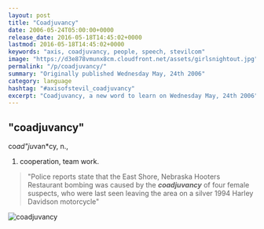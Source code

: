```yaml
---
layout: post
title: "Coadjuvancy"
date: 2006-05-24T05:00:00+0000
release_date: 2016-05-18T14:45:02+0000
lastmod: 2016-05-18T14:45:02+0000
keywords: "axis, coadjuvancy, people, speech, stevilcom"
image: "https://d3e878vmunx8cm.cloudfront.net/assets/girlsnightout.jpg"
permalink: "/p/coadjuvancy/"
summary: "Originally published Wednesday May, 24th 2006"
category: language
hashtag: "#axisofstevil_coadjuvancy"
excerpt: "Coadjuvancy, a new word to learn on Wednesday May, 24th 2006"
---
```


[id_1]: https://d3e878vmunx8cm.cloudfront.net/assets/girlsnightout.jpg "coadjuvancy"

## "coadjuvancy" ##

co*ad"ju*van*cy\, n.,

1. cooperation, team work.
 
> "Police reports state that the East Shore, Nebraska Hooters Restaurant bombing was caused by the ***coadjuvancy*** of four female suspects, who were last seen leaving the area on a silver 1994 Harley Davidson motorcycle"

![coadjuvancy][id_1]
